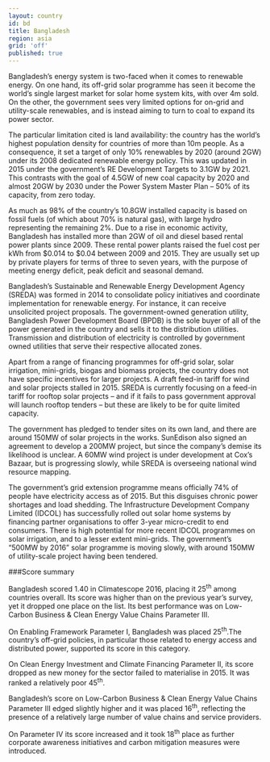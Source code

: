 ```yaml
---
layout: country
id: bd
title: Bangladesh
region: asia
grid: 'off'
published: true
---
```


Bangladesh’s energy system is two-faced when it comes to renewable energy. On one hand, its off-grid solar programme has seen it become the world’s single largest market for solar home system kits, with over 4m sold. On the other, the government sees very limited options for on-grid and utility-scale renewables, and is instead aiming to turn to coal to expand its power sector.

The particular limitation cited is land availability: the country has the world’s highest population density for countries of more than 10m people. As a consequence, it set a target of only 10% renewables by 2020 (around 2GW) under its 2008 dedicated renewable energy policy. This was updated in 2015 under the government’s RE Development Targets to 3.1GW by 2021. This contrasts with the goal of 4.5GW of new coal capacity by 2020 and almost 20GW by 2030 under the Power System Master Plan – 50% of its capacity, from zero today.

As much as 98% of the country’s 10.8GW installed capacity is based on fossil fuels (of which about 70% is natural gas), with large hydro representing the remaining 2%. Due to a rise in economic activity, Bangladesh has installed more than 2GW of oil and diesel based rental power plants since 2009. These rental power plants raised the fuel cost per kWh from $0.014 to $0.04 between 2009 and 2015. They are usually set up by private players for terms of three to seven years, with the purpose of meeting energy deficit, peak deficit and seasonal demand. 

Bangladesh’s Sustainable and Renewable Energy Development Agency (SREDA) was formed in 2014 to consolidate policy initiatives and coordinate implementation for renewable energy. For instance, it can receive unsolicited project proposals. The government-owned generation utility, Bangladesh Power Development Board (BPDB) is the sole buyer of all of the power generated in the country and sells it to the distribution utilities. Transmission and distribution of electricity is controlled by government owned utilities that serve their respective allocated zones. 

Apart from a range of financing programmes for off-grid solar, solar irrigation, mini-grids, biogas and biomass projects, the country does not have specific incentives for larger projects. A draft feed-in tariff for wind and solar projects stalled in 2015. SREDA is currently focusing on a feed-in tariff for rooftop solar projects – and if it fails to pass government approval will launch rooftop tenders – but these are likely to be for quite limited capacity.

The government has pledged to tender sites on its own land, and there are around 150MW of solar projects in the works. SunEdison also signed an agreement to develop a 200MW project, but since the company’s demise its likelihood is unclear. A 60MW wind project is under development at Cox’s Bazaar, but is progressing slowly, while SREDA is overseeing national wind resource mapping.

The government’s grid extension programme means officially 74% of people have electricity access as of 2015. But this disguises chronic power shortages and load shedding. The Infrastructure Development Company Limited (IDCOL) has successfully rolled out solar home systems by financing partner organisations to offer 3-year micro-credit to end consumers. There is high potential for more recent IDCOL programmes on solar irrigation, and to a lesser extent mini-grids. The government’s “500MW by 2016” solar programme is moving slowly, with around 150MW of utility-scale project having been tendered.

###Score summary

Bangladesh scored 1.40 in Climatescope 2016, placing it 25<sup>th</sup> among countries overall. Its score was higher than on the previous year’s survey, yet it dropped one place on the list. Its best performance was on Low-Carbon Business & Clean Energy Value Chains Parameter III.

On Enabling Framework Parameter I, Bangladesh was placed 25<sup>th</sup>.The country’s off-grid policies, in particular those related to energy access and distributed power, supported its score in this category. 

On Clean Energy Investment and Climate Financing Parameter II, its score dropped as new money for the sector failed to materialise in 2015. It was ranked a relatively poor 45<sup>th</sup>.

Bangladesh’s score on Low-Carbon Business & Clean Energy Value Chains Parameter III edged slightly higher and it was placed 16<sup>th</sup>, reflecting the presence of a relatively large number of value chains and service providers. 

On Parameter IV its score increased and it took 18<sup>th</sup> place as further corporate awareness initiatives and carbon mitigation measures were introduced.
